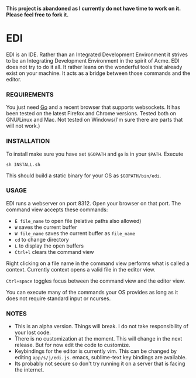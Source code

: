 **This project is abandoned as I currently do not have time to work on it. Please feel free to fork it.**

# EDI

EDI is an IDE. Rather than an Integrated Development Environment it strives to be an Integrating Development Environment in the spirit of Acme. EDI does not try to do it all. It rather leans on the wonderful tools that already exist on your machine. It acts as a bridge between those commands and the editor.


### REQUIREMENTS
You just need [Go](http://golang.org/doc/install) and a recent browser that supports websockets. It has been tested on the latest Firefox and Chrome versions.
Tested both on GNU/Linux and Mac. Not tested on Windows(I'm sure there are parts that will not work.)


### INSTALLATION
To install make sure you have set `$GOPATH` and `go` is in your `$PATH`. Execute

    sh INSTALL.sh
    
This should build a static binary for your OS as `$GOPATH/bin/edi`.


### USAGE
EDI runs a webserver on port 8312. Open your browser on that port. 
The command view accepts these commands:
- `E file_name` to open file (relative paths also allowed)
- `W` saves the current buffer
- `W file_name` saves the current buffer as `file_name`
- `cd` to change directory
- `L` to display the open buffers
- `Ctrl+l` clears the command view

Right clicking on a file name in the command view performs what is called a context. Currently context opens a valid file in the editor view.

`Ctrl+space` toggles focus between the command view and the editor view.

You can execute many of the commands your OS provides as long as it does not require standard input or ncurses.


### NOTES
- This is an alpha version. Things will break. I do not take responsibility of your lost code.
- There is no customization at the moment. This will change in the next release. But for now edit the code to customize.
- Keybindings for the editor is currently vim. This can be changed by editing `app/s/j/edi.js`. emacs, sublime-text key bindings are available.
- Its probably not secure so don't try running it on a server that is facing the internet.
